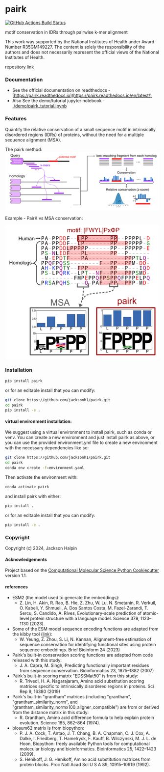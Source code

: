 pairk
==============================
[//]: # (Badges)
[![GitHub Actions Build Status](https://github.com/jacksonh1/pairk/workflows/CI/badge.svg)](https://github.com/jacksonh1/pairk/actions?query=workflow%3ACI)
<!-- [![codecov](https://codecov.io/gh/REPLACE_WITH_OWNER_ACCOUNT/pairk/branch/main/graph/badge.svg)](https://codecov.io/gh/REPLACE_WITH_OWNER_ACCOUNT/pairk/branch/main) -->


motif conservation in IDRs through pairwise k-mer alignment

This work was supported by the National Institutes of Health under Award Number R35GM149227. The content is solely the responsibility of the authors and does not necessarily represent the official views of the National Institutes of Health.


[repository link](https://github.com/jacksonh1/pairk)

<!-- ## [documentation](https://pairk.readthedocs.io/en/latest/) -->
<!-- 
<div align="center">
  <a href="https://pairk.readthedocs.io/en/latest/">
    <img src="https://img.shields.io/badge/📚_View_Full_Documentation-blue?style=for-the-badge" alt="View Full Documentation" />
  </a>
</div> -->

<!-- <p align="center">
  <a href="https://pairk.readthedocs.io/en/latest/" style="font-size: 24px; font-weight: bold; color: #0366d6; text-decoration: none;">
    📚 Link to full Documentation
  </a>
</p> -->


<!-- > ### [📚 Explore Our Comprehensive Documentation](https://your-docs-link.com) -->

<!-- | 📚 Documentation | -->
<!-- |:--------: | -->
<!-- | [![Documentation](https://img.shields.io/badge/View_Full_Documentation-blue?style=for-the-badge&logo=github)](https://your-docs-link.com) | -->

<!-- **[🔍 Dive into our Detailed Documentation](https://your-docs-link.com)** -->


### Documentation
- See the official documentation on readthedocs - [https://pairk.readthedocs.io](https://pairk.readthedocs.io/en/latest/)
- Also See the demo/tutorial jupyter notebook - [./demo/pairk_tutorial.ipynb](https://github.com/jacksonh1/pairk/blob/main/demo/pairk_tutorial.ipynb)




### Features
Quantify the relative conservation of a small sequence motif in intrinsically disordered regions (IDRs) of proteins, without the need for a multiple sequence alignment (MSA).


The pairk method:
![pairk method](docs/images/fragpair_cartoon_v2.png)


Example - PairK vs MSA conservation:
<p align="center">
  <img src="docs/images/f1-example_MSA_problems.png" width="500">
</p>


<!-- See the demo/tutorial jupyter notebook here: [demo/pairk_tutorial.ipynb](demo/pairk_tutorial.ipynb) -->





<!-- ![PairK vs MSA conservation](docs/images/f1-example_MSA_problems.png) -->

### Installation
<!-- not yet published to pypi -->

<!-- #### Current recommended installation: -->
<!-- to ensure that you have the correct dependencies (specically the correct version of biopython), -->
<!-- we recommend installing in a conda environment with the provided environment.yml file with the following commands: -->
<!-- ```bash -->
<!-- git clone https://github.com/jacksonh1/pairk.git -->
<!-- cd pairk -->
<!-- conda env create -f=environment.yml -->
<!-- ``` -->
<!-- Then activate the environment with: -->
<!-- ```bash -->
<!-- conda activate pairk -->
<!-- ``` -->
<!-- then install pairk with: -->
<!-- ```bash -->
<!-- pip install . -->
<!-- ``` -->
<!-- or for an editable install that you can modify: -->
<!-- ```bash -->
<!-- pip install -e . -->
<!-- ``` -->

<!-- pip install pairk@git+git://github.com/jacksonh1/pairk.git -->

<!-- #### very near future installation instructions (after publication to pypi): -->

```bash
pip install pairk
```
or for an editable install that you can modify:
```bash
git clone https://github.com/jacksonh1/pairk.git
cd pairk
pip install -e .
```

#### virtual environment installation:

We suggest using a virtual environment to install pairk, such as conda or venv. 
You can create a new environment and just install pairk as above, or you can 
use the provided environment.yml file to create a new environment with the 
necessary dependencies like so:
```bash
git clone https://github.com/jacksonh1/pairk.git
cd pairk
conda env create -f=environment.yaml
```
Then activate the environment with:
```bash
conda activate pairk
```
and install pairk with either:
```bash
pip install .
```
or for an editable install that you can modify:
```bash
pip install -e .
```

### Copyright
Copyright (c) 2024, Jackson Halpin


#### Acknowledgements
 
Project based on the 
[Computational Molecular Science Python Cookiecutter](https://github.com/molssi/cookiecutter-cms) version 1.1.


#### references

- ESM2 (the model used to generate the embeddings): 
    - Z. Lin, H. Akin, R. Rao, B. Hie, Z. Zhu, W. Lu, N. Smetanin, R. Verkuil, O. Kabeli, Y. Shmueli, A. Dos Santos Costa, M. Fazel-Zarandi, T. Sercu, S. Candido, A. Rives, Evolutionary-scale prediction of atomic-level protein structure with a language model. Science 379, 1123–1130 (2023).
- Some of the ESM model sequence encoding functions are adapted from the kibby tool ([link](https://github.com/esbgkannan/kibby)): 
    - W. Yeung, Z. Zhou, S. Li, N. Kannan, Alignment-free estimation of sequence conservation for identifying functional sites using protein sequence embeddings. Brief Bioinform 24 (2023)
- Pairk's built-in conservation scoring functions are adapted from code released with this study: 
    - J. A. Capra, M. Singh, Predicting functionally important residues from sequence conservation. Bioinformatics 23, 1875–1882 (2007)
- Pairk's built-in scoring matrix "EDSSMat50" is from this study: 
    - R. Trivedi, H. A. Nagarajaram, Amino acid substitution scoring matrices specific to intrinsically disordered regions in proteins. Sci Rep 9, 16380 (2019)
- Pairk's built-in "grantham" matrices (including "grantham", "grantham_similarity_norm", and "grantham_similarity_normx100_aligner_compatible") are from or derived from the distance matrix in this study: 
    - R. Grantham, Amino acid difference formula to help explain protein evolution. Science 185, 862–864 (1974).
- blosum62 matrix is from biopython:
    - P. J. A. Cock, T. Antao, J. T. Chang, B. A. Chapman, C. J. Cox, A. Dalke, I. Friedberg, T. Hamelryck, F. Kauff, B. Wilczynski, M. J. L. de Hoon, Biopython: freely available Python tools for computational molecular biology and bioinformatics. Bioinformatics 25, 1422–1423 (2009).
    - S. Henikoff, J. G. Henikoff, Amino acid substitution matrices from protein blocks. Proc Natl Acad Sci U S A 89, 10915–10919 (1992).


